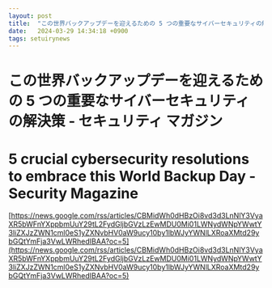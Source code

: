 ```yaml
---
layout: post
title:  "この世界バックアップデーを迎えるための 5 つの重要なサイバーセキュリティの解決策 - セキュリティ マガジン"
date:   2024-03-29 14:34:18 +0900
tags: setuirynews 
---
```


# この世界バックアップデーを迎えるための 5 つの重要なサイバーセキュリティの解決策 - セキュリティ マガジン



# 5 crucial cybersecurity resolutions to embrace this World Backup Day - Security Magazine

[https://news.google.com/rss/articles/CBMidWh0dHBzOi8vd3d3LnNlY3VyaXR5bWFnYXppbmUuY29tL2FydGljbGVzLzEwMDU0Mi01LWNydWNpYWwtY3liZXJzZWN1cml0eS1yZXNvbHV0aW9ucy10by1lbWJyYWNlLXRoaXMtd29ybGQtYmFja3VwLWRhedIBAA?oc=5](https://news.google.com/rss/articles/CBMidWh0dHBzOi8vd3d3LnNlY3VyaXR5bWFnYXppbmUuY29tL2FydGljbGVzLzEwMDU0Mi01LWNydWNpYWwtY3liZXJzZWN1cml0eS1yZXNvbHV0aW9ucy10by1lbWJyYWNlLXRoaXMtd29ybGQtYmFja3VwLWRhedIBAA?oc=5)

